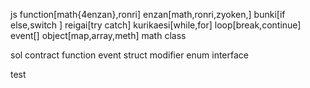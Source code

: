js
function[math{4enzan},ronri]
enzan[math,ronri,zyoken,]
bunki[if else,switch ]
reigai[try catch]
kurikaesi[while,for]
loop[break,continue]
event[]
object[map,array,meth]
math
class

sol
contract
function
event
struct
modifier
enum
interface


test